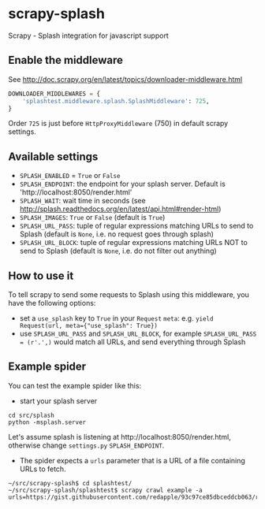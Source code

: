 scrapy-splash
=============

Scrapy - Splash integration for javascript support

Enable the middleware
---------------------

See http://doc.scrapy.org/en/latest/topics/downloader-middleware.html

```python
DOWNLOADER_MIDDLEWARES = {
    'splashtest.middleware.splash.SplashMiddleware': 725,
}
```

Order `725` is just before `HttpProxyMiddleware` (750) in default scrapy settings.

Available settings
------------------

* `SPLASH_ENABLED` = `True` or `False`
* `SPLASH_ENDPOINT`: the endpoint for your splash server. Default is 'http://localhost:8050/render.html'
* `SPLASH_WAIT`: wait time in seconds (see http://splash.readthedocs.org/en/latest/api.html#render-html)
* `SPLASH_IMAGES`: `True` or `False` (default is `True`)
* `SPLASH_URL_PASS`: tuple of regular expressions matching URLs to send to Splash (default is `None`, i.e. no request goes through splash)
* `SPLASH_URL_BLOCK`:  tuple of regular expressions matching URLs NOT to send to Splash (default is `None`, i.e. do not filter out anything)

How to use it
-------------

To tell scrapy to send some requests to Splash using this middleware,
you have the following options:

* set a `use_splash` key to `True` in your `Request` `meta`: e.g. `yield Request(url, meta={"use_splash": True})`
* use `SPLASH_URL_PASS` and `SPLASH_URL_BLOCK`, for example
`SPLASH_URL_PASS = (r'.',)` would match all URLs, and send everything
through Splash


Example spider
--------------

You can test the example spider like this:

* start your splash server

```shell
cd src/splash
python -msplash.server
```

Let's assume splash is listening at http://localhost:8050/render.html,
otherwise change `settings.py` `SPLASH_ENDPOINT`.

* The spider expects a `urls` parameter that is a URL of a file
containing URLs to fetch.

```shell
~/src/scrapy-splash$ cd splashtest/
~/src/scrapy-splash/splashtest$ scrapy crawl example -a urls=https://gist.githubusercontent.com/redapple/93c97ce85dbceddcb063/raw/6250c37003d77b0ac006d95e7d15e3a71e701bea/urls.txt

```
